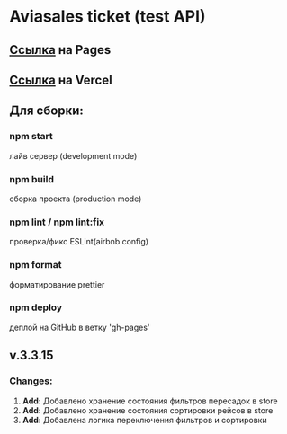 <h1>Aviasales ticket (test API)</h1>

<h2><a href='https://rosstiks.github.io/Aviasales/'>Ссылка</a> на Pages</h2>
<h2><a href='https://aviasales-rosstiks.vercel.app '>Ссылка</a> на Vercel</h2>

<h2>Для сборки:</h2>
<h3>npm start</h3>
лайв сервер (development mode)
<h3>npm build</h3>
сборка проекта (production mode)
<h3>npm lint / npm lint:fix</h3>
проверка/фикс ESLint(airbnb config)
<h3>npm format</h3>
форматирование prettier
<h3>npm deploy</h3>
деплой на GitHub в ветку 'gh-pages'


<h2>v.3.3.15</h2>
<h3>Changes:</h3>
<ol>
  <li><b>Add:</b> Добавлено хранение состояния фильтров пересадок в store</li>
  <li><b>Add:</b> Добавлено хранение состояния сортировки рейсов в store</li>
  <li><b>Add:</b> Добавлена логика переключения фильтров и сортировки</li>
</ol>

